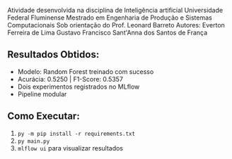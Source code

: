 Atividade desenvolvida na disciplina de Inteligência artificial
Universidade Federal Fluminense
Mestrado em Engenharia de Produção e Sistemas Computacionais
Sob orientação do Prof. Leonard Barreto
Autores:  Everton Ferreira de Lima
          Gustavo Francisco Sant'Anna dos Santos de França 

## Resultados Obtidos:
- Modelo: Random Forest treinado com sucesso
- Acurácia: 0.5250 | F1-Score: 0.5357
- Dois experimentos registrados no MLflow
- Pipeline modular 

## Como Executar:
1. `py -m pip install -r requirements.txt`
2. `py main.py`
3. `mlflow ui` para visualizar resultados


